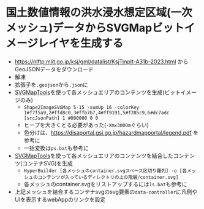 # 国土数値情報の洪水浸水想定区域(一次メッシュ)データからSVGMapビットイメージレイヤを生成する

- https://nlftp.mlit.go.jp/ksj/gml/datalist/KsjTmplt-A31b-2023.html
からGeoJSONデータをダウンロード
- 解凍
- 拡張子を`.geojson`から`.json`に
- [SVGMapTools](https://github.com/svgmap/svgMapTools)を使って各メッシュエリアのコンテンツを生成(ビットイメージのみ)
  - `Shape2ImageSVGMap 5-15 -sumUp 16 -colorKey 1#f7f5a9,2#ffd8c0,3#ffb7b7,4#ff9191,5#f285c9,6#dc7adc [srcJsonPath] 1 #000000 0 0`
  - ヒープを大きくとる必要があった(`-Xmx3000m`ぐらい)
  - 色分けは、https://disaportal.gsi.go.jp/hazardmapportal/legend.pdf を参考に
  - 一括変換は`ps.bat`も参考に
- [SVGMapTools](https://github.com/svgmap/svgMapTools)を使って各メッシュエリアのコンテンツを結合したコンテンツ(コンテナSVG)を生成
  - `HyperBuilder [各メッシュのcontainer.svgスペース区切り羅列] -o [各メッシュのコンテンツが入っているディレクトリの上の階層/container.svg]`
  - 各メッシュのcontainer.svgをリストアップするには`ls.bat`も参考に
- 上記メッシュを結合するコンテナsvgのsvg要素の`data-controller`に凡例やUIを表示するwebAppのリンクを設定
